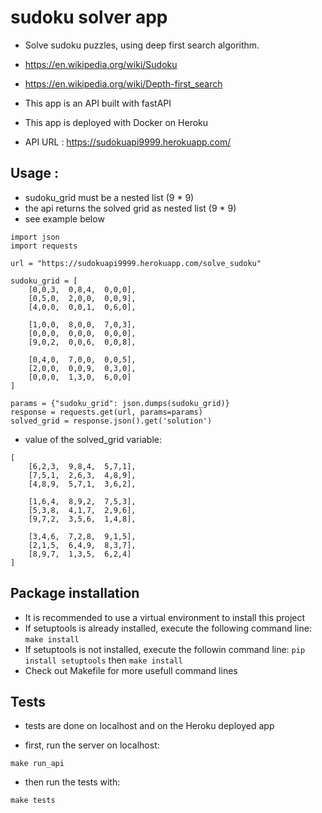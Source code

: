 # sudoku solver app

- Solve sudoku puzzles, using deep first search algorithm.

- https://en.wikipedia.org/wiki/Sudoku

- https://en.wikipedia.org/wiki/Depth-first_search

- This app is an API built with fastAPI

- This app is deployed with Docker on Heroku

- API URL : https://sudokuapi9999.herokuapp.com/

## Usage :
- sudoku_grid must be a nested list (9 * 9)
- the api returns the solved grid as nested list (9 * 9)
- see example below
```
import json
import requests

url = "https://sudokuapi9999.herokuapp.com/solve_sudoku"

sudoku_grid = [
    [0,0,3,  0,8,4,  0,0,0],
    [0,5,0,  2,0,0,  0,0,9],
    [4,0,0,  0,0,1,  0,6,0],

    [1,0,0,  8,0,0,  7,0,3],
    [0,0,0,  0,0,0,  0,0,0],
    [9,0,2,  0,0,6,  0,0,8],

    [0,4,0,  7,0,0,  0,0,5],
    [2,0,0,  0,0,9,  0,3,0],
    [0,0,0,  1,3,0,  6,0,0]
]

params = {"sudoku_grid": json.dumps(sudoku_grid)}
response = requests.get(url, params=params)
solved_grid = response.json().get('solution')
```
- value of the solved_grid variable:
```
[
    [6,2,3,  9,8,4,  5,7,1],
    [7,5,1,  2,6,3,  4,8,9],
    [4,8,9,  5,7,1,  3,6,2],

    [1,6,4,  8,9,2,  7,5,3],
    [5,3,8,  4,1,7,  2,9,6],
    [9,7,2,  3,5,6,  1,4,8],

    [3,4,6,  7,2,8,  9,1,5],
    [2,1,5,  6,4,9,  8,3,7],
    [8,9,7,  1,3,5,  6,2,4]
]
```

## Package installation

- It is recommended to use a virtual environment to install this project
- If setuptools is already installed, execute the following command line: ```make install```
- If setuptools is not installed, execute the followin command line: ```pip install setuptools``` then ```make install```
- Check out Makefile for more usefull command lines


## Tests
- tests are done on localhost and on the Heroku deployed app

- first, run the server on localhost:
```
make run_api
```

- then run the tests with:
```
make tests

